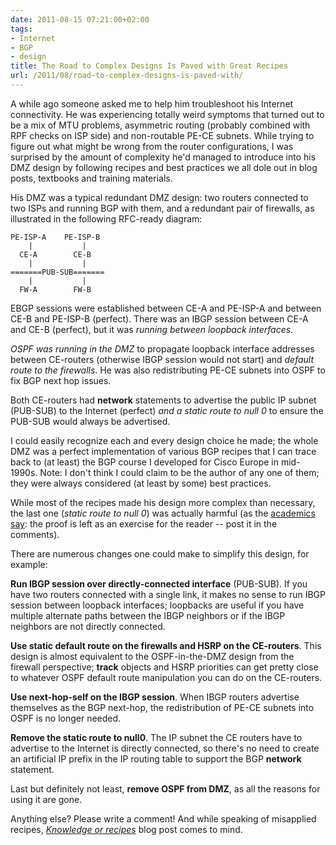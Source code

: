 ```yaml
---
date: 2011-08-15 07:21:00+02:00
tags:
- Internet
- BGP
- design
title: The Road to Complex Designs Is Paved with Great Recipes
url: /2011/08/road-to-complex-designs-is-paved-with/
---
```

A while ago someone asked me to help him troubleshoot his Internet connectivity. He was experiencing totally weird symptoms that turned out to be a mix of MTU problems, asymmetric routing (probably combined with RPF checks on ISP side) and non-routable PE-CE subnets. While trying to figure out what might be wrong from the router configurations, I was surprised by the amount of complexity he'd managed to introduce into his DMZ design by following recipes and best practices we all dole out in blog posts, textbooks and training materials.
<!--more-->
His DMZ was a typical redundant DMZ design: two routers connected to two ISPs and running BGP with them, and a redundant pair of firewalls, as illustrated in the following RFC-ready diagram:

```
PE-ISP-A    PE-ISP-B
    |           |
  CE-A        CE-B
    |           |
=======PUB-SUB=======
    |           |
  FW-A        FW-B
```

EBGP sessions were established between CE-A and PE-ISP-A and between CE-B and PE-ISP-B (perfect). There was an IBGP session between CE-A and CE-B (perfect), but it was *running between loopback interfaces*.

*OSPF was running in the DMZ* to propagate loopback interface addresses between CE-routers (otherwise IBGP session would not start) and *default route to* *the* *firewalls*. He was also redistributing PE-CE subnets into OSPF to fix BGP next hop issues.

Both CE-routers had **network** statements to advertise the public IP subnet (PUB-SUB) to the Internet (perfect) *and a static route to null 0* to ensure the PUB-SUB would always be advertised.

I could easily recognize each and every design choice he made; the whole DMZ was a perfect implementation of various BGP recipes that I can trace back to (at least) the BGP course I developed for Cisco Europe in mid-1990s. Note: I don't think I could claim to be the author of any one of them; they were always considered (at least by some) best practices.

While most of the recipes made his design more complex than necessary, the last one (*static route to null 0*) was actually harmful (as the [academics say](http://www.catb.org/jargon/html/E/exercise--left-as-an.html): the proof is left as an exercise for the reader -- post it in the comments).

There are numerous changes one could make to simplify this design, for example:

**Run IBGP session over directly-connected interface** (PUB-SUB). If you have two routers connected with a single link, it makes no sense to run IBGP session between loopback interfaces; loopbacks are useful if you have multiple alternate paths between the IBGP neighbors or if the IBGP neighbors are not directly connected.

**Use static default route on the firewalls and HSRP on the CE-routers**. This design is almost equivalent to the OSPF-in-the-DMZ design from the firewall perspective; **track** objects and HSRP priorities can get pretty close to whatever OSPF default route manipulation you can do on the CE-routers.

**Use next-hop-self on the IBGP session**. When IBGP routers advertise themselves as the BGP next-hop, the redistribution of PE-CE subnets into OSPF is no longer needed.

**Remove the static route to null0**. The IP subnet the CE routers have to advertise to the Internet is directly connected, so there's no need to create an artificial IP prefix in the IP routing table to support the BGP **network** statement.

Last but definitely not least, **remove OSPF from DMZ**, as all the reasons for using it are gone.

Anything else? Please write a comment! And while speaking of misapplied recipes, [*Knowledge or recipes*](/2008/09/knowledge-or-recipes/) blog post comes to mind.